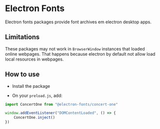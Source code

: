 # Electron Fonts

Electron fonts packages provide font archives em electron desktop apps.

## Limitations

These packages may not work in `BrowserWindow` instances that loaded online webpages. That happens because electron by default not allow load local resources in webpages.

## How to use

* Install the package

* On your `preload.js`, add:

```ts
import ConcertOne from "@electron-fonts/concert-one"

window.addEventListener("DOMContentLoaded", () => {
    ConcertOne.inject()
})
```